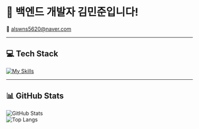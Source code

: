 # 👋 백엔드 개발자 김민준입니다!

📧 alswns5620@naver.com  

---

## 💻 Tech Stack

[![My Skills](https://skillicons.dev/icons?i=java,spring,py,fastapi,nodejs,docker,mysql,redis,git,github,aws)](https://skillicons.dev)

---

## 📊 GitHub Stats

![GitHub Stats](https://github-readme-stats.vercel.app/api?username=minjoun5620&show_icons=true&theme=radical)  
![Top Langs](https://github-readme-stats.vercel.app/api/top-langs/?username=minjoun5620&layout=compact&theme=radical)
